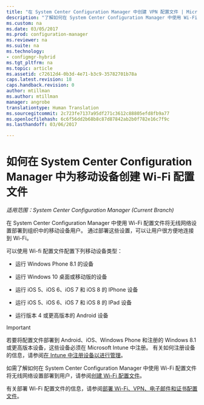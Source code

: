 ```yaml
---
title: "在 System Center Configuration Manager 中创建 VPN 配置文件 | Microsoft Docs"
description: "了解如何在 System Center Configuration Manager 中使用 Wi-Fi 配置文件将无线网络设置部署到组织中的移动设备用户。"
ms.custom: na
ms.date: 03/05/2017
ms.prod: configuration-manager
ms.reviewer: na
ms.suite: na
ms.technology:
- configmgr-hybrid
ms.tgt_pltfrm: na
ms.topic: article
ms.assetid: c72612d4-0b3d-4e71-b3c9-35782701b78a
caps.latest.revision: 18
caps.handback.revision: 0
author: mtillman
ms.author: mtillman
manager: angrobe
translationtype: Human Translation
ms.sourcegitcommit: 2c723fe7137a95df271c3612c88805efd8fb9a77
ms.openlocfilehash: 6c6f56dd2b68b8c87d87842ab2b0f782e16c7f9c
ms.lasthandoff: 03/06/2017

---
```

# <a name="how-to-create-wi-fi-profiles-for-mobile-devices-in-system-center-configuration-manager"></a>如何在 System Center Configuration Manager 中为移动设备创建 Wi-Fi 配置文件

*适用范围：System Center Configuration Manager (Current Branch)*

在 System Center Configuration Manager 中使用 Wi-Fi 配置文件将无线网络设置部署到组织中的移动设备用户。 通过部署这些设置，可以让用户很方便地连接到 Wi-Fi。  

可以使用 Wi-fi 配置文件配置下列移动设备类型：  

-   运行 Windows Phone 8.1 的设备  

-   运行 Windows 10 桌面或移动版的设备  

-   运行 iOS 5、iOS 6、iOS 7 和 iOS 8 的 IPhone 设备  

-   运行 iOS 5、iOS 6、iOS 7 和 iOS 8 的 IPad 设备  

-   运行版本 4 或更高版本的 Android 设备

> [!IMPORTANT]  
>  若要将配置文件部署到 Android、iOS、Windows Phone 和注册的 Windows 8.1 或更高版本设备，这些设备必须在 Microsoft Intune 中注册。 有关如何注册设备的信息，请参阅[在 Intune 中注册设备以进行管理](https://docs.microsoft.com/intune/deploy-use/enroll-devices-in-microsoft-intune)。  

如需了解如何在 System Center Configuration Manager 中使用 Wi-Fi 配置文件将无线网络设置部署到用户，请参阅[创建 Wi-Fi 配置文件](../../protect/deploy-use/create-wifi-profiles.md#create-a-wi-fi-profile)。

有关部署 Wi-Fi 配置文件的信息，请参阅[部署 Wi-Fi、VPN、电子邮件和证书配置文件](../../protect/deploy-use/deploy-wifi-vpn-email-cert-profiles.md)。

